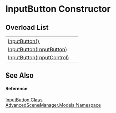 # InputButton Constructor


## Overload List
<table>
<tr>
<td><a href="M_AdvancedSceneManager_Models_InputButton__ctor.md">InputButton()</a></td>
<td> </td></tr>
<tr>
<td><a href="M_AdvancedSceneManager_Models_InputButton__ctor_1.md">InputButton(InputButton)</a></td>
<td> </td></tr>
<tr>
<td><a href="M_AdvancedSceneManager_Models_InputButton__ctor_2.md">InputButton(InputControl)</a></td>
<td> </td></tr>
</table>

## See Also


#### Reference
<a href="T_AdvancedSceneManager_Models_InputButton.md">InputButton Class</a>  
<a href="N_AdvancedSceneManager_Models.md">AdvancedSceneManager.Models Namespace</a>  
